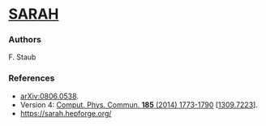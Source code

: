 [SARAH](https://sarah.hepforge.org/) 
=========

### Authors

   F. Staub

### References

 * [arXiv:0806.0538](http://arxiv.org/abs/0806.0538).
 * Version 4: [Comput. Phys. Commun. **185** (2014) 1773-1790](http://dx.doi.org/10.1016/j.cpc.2014.02.018) [[1309.7223](http://arxiv.org/abs/1309.7223)].
 * https://sarah.hepforge.org/
